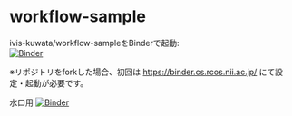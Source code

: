 # workflow-sample <insert name>

ivis-kuwata/workflow-sampleをBinderで起動:  
[![Binder](https://binder.cs.rcos.nii.ac.jp/badge_logo.svg)](https://binder.cs.rcos.nii.ac.jp/v2/gh/ivis-kuwata/workflow-sample/HEAD)
	
※リポジトリをforkした場合、初回は https://binder.cs.rcos.nii.ac.jp/ にて設定・起動が必要です。

水口用
[![Binder](https://binder.cs.rcos.nii.ac.jp/badge_logo.svg)](https://binder.cs.rcos.nii.ac.jp/v2/gh/ivis-mizuguchi/workflow-sample/HEAD)

						
						
						
						
